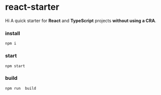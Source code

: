 # react-starter
 Hi 
 A quick starter for **React** and **TypeScript** projects **without using a CRA**.

### install
```
npm i
```
### start
```
npm start
```

###  build
```
npm run  build
```
